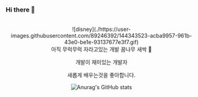 ### Hi there 👋

<div align="center">
</br>
![disney](./https://user-images.githubusercontent.com/89246392/144343523-acba9957-961b-43e0-be1e-93137677e3f7.gif)</br>
아직 무럭무럭 자라고있는 개발 꿈나무 새싹 🌱</br>

개발이 재미있는 개발자</br>

새롭게 배우는것을 좋아합니다.</br>


![Anurag's GitHub stats](https://github-readme-stats.vercel.app/api?username=soyikimm&show_icons=true&theme=radical)
</div>
